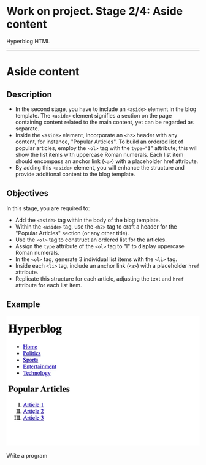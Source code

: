# Work on project. Stage 2/4: Aside content
Hyperblog HTML
<hr />

# Aside content

## Description
* In the second stage, you have to include an `<aside>` element in the blog template. The `<aside>` element signifies a section on the page containing content related to the main content, yet can be regarded as separate.
* Inside the `<aside>` element, incorporate an `<h2>` header with any content, for instance, "Popular Articles". To build an ordered list of popular articles, employ the `<ol>` tag with the `type="I`" attribute; this will show the list items with uppercase Roman numerals. Each list item should encompass an anchor link (`<a>`) with a placeholder href attribute.
* By adding this `<aside>` element, you will enhance the structure and provide additional content to the blog template.

## Objectives
In this stage, you are required to:
* Add the `<aside>` tag within the body of the blog template.
* Within the `<aside>` tag, use the `<h2>` tag to craft a header for the "Popular Articles" section (or any other title).
* Use the `<ol>` tag to construct an ordered list for the articles.
* Assign the `type` attribute of the `<ol>` tag to "I" to display uppercase Roman numerals.
* In the `<ol>` tag, generate 3 individual list items with the `<li>` tag.
* Inside each `<li>` tag, include an anchor link (`<a>`) with a placeholder `href` attribute.
* Replicate this structure for each article, adjusting the text and `href` attribute for each list item.

## Example

<img src="/resources/images/stage2.webp" alt="stage 1">

Write a program